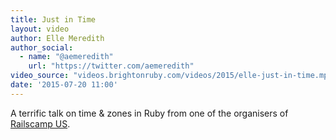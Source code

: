 ```yaml
---
title: Just in Time
layout: video
author: Elle Meredith
author_social:
  - name: "@aemeredith"
    url: "https://twitter.com/aemeredith"
video_source: "videos.brightonruby.com/videos/2015/elle-just-in-time.mp4"
date: '2015-07-20 11:00'
---
```


A terrific talk on time & zones in Ruby from one of the organisers of [Railscamp US](https://east.railscamp.us).
